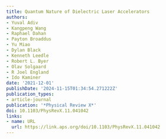 ```yaml
---
title: Quantum Nature of Dielectric Laser Accelerators
authors:
- Yuval Adiv
- Kangpeng Wang
- Raphael Dahan
- Payton Broaddus
- Yu Miao
- Dylan Black
- Kenneth Leedle
- Robert L. Byer
- Olav Solgaard
- R Joel England
- Ido Kaminer
date: '2021-12-01'
publishDate: '2024-11-15T01:34:54.271222Z'
publication_types:
- article-journal
publication: '*Physical Review X*'
doi: 10.1103/PhysRevX.11.041042
links:
- name: URL
  url: https://link.aps.org/doi/10.1103/PhysRevX.11.041042
---
```

